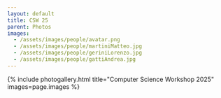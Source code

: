 ```yaml
---
layout: default
title: CSW 25
parent: Photos
images:
  - /assets/images/people/avatar.png
  - /assets/images/people/martiniMatteo.jpg
  - /assets/images/people/geriniLorenzo.jpg
  - /assets/images/people/gattiAndrea.jpg
---
```


{% include photogallery.html
    title="Computer Science Workshop 2025"
    images=page.images %}
